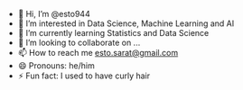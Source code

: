 - 👋 Hi, I’m @esto944
- 👀 I’m interested in Data Science, Machine Learning and AI
- 🌱 I’m currently learning Statistics and Data Science
- 💞️ I’m looking to collaborate on ...
- 📫 How to reach me esto.sarat@gmail.com
- 😄 Pronouns: he/him
- ⚡ Fun fact: I used to have curly hair

<!---
esto944/esto944 is a ✨ special ✨ repository because its `README.md` (this file) appears on your GitHub profile.
You can click the Preview link to take a look at your changes.
--->
